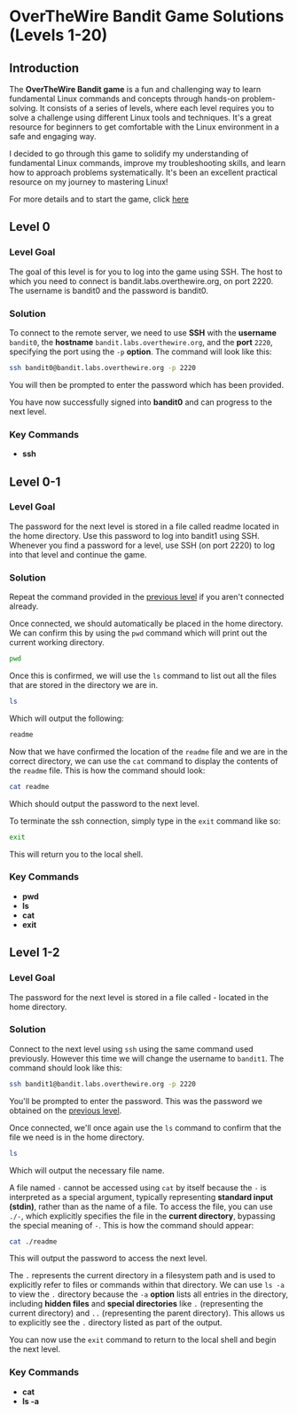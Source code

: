 # OverTheWire Bandit Game Solutions (Levels 1-20)

## Introduction
The **OverTheWire Bandit game** is a fun and challenging way to learn fundamental Linux commands and concepts through hands-on problem-solving. It consists of a series of levels, where each level requires you to solve a challenge using different Linux tools and techniques. It's a great resource for beginners to get comfortable with the Linux environment in a safe and engaging way.

I decided to go through this game to solidify my understanding of fundamental Linux commands, improve my troubleshooting skills, and learn how to approach problems systematically. It's been an excellent practical resource on my journey to mastering Linux!

For more details and to start the game, click [here](https://overthewire.org/wargames/bandit/)

## Level 0
### Level Goal
The goal of this level is for you to log into the game using SSH. The host to which you need to connect is bandit.labs.overthewire.org, on port 2220. The username is bandit0 and the password is bandit0.
### Solution
To connect to the remote server, we need to use **SSH** with the **username** `bandit0`, the **hostname** `bandit.labs.overthewire.org`, and the **port** `2220`, specifying the port using the `-p` **option**. The command will look like this:

```bash
ssh bandit0@bandit.labs.overthewire.org -p 2220
```

You will then be prompted to enter the password which has been provided. 

You have now successfully signed into **bandit0** and can progress to the next level.

### Key Commands
- **ssh**

## Level 0-1
### Level Goal
The password for the next level is stored in a file called readme located in the home directory. Use this password to log into bandit1 using SSH. Whenever you find a password for a level, use SSH (on port 2220) to log into that level and continue the game.
### Solution
Repeat the command provided in the [previous level](#level-0) if you aren't connected already.

Once connected, we should automatically be placed in the home directory. We can confirm this by using the `pwd` command which will print out the current working directory. 

```bash
pwd
```
Once this is confirmed, we will use the `ls` command to list out all the files that are stored in the directory we are in.

```bash
ls
```
Which will output the following:

```bash
readme
```

Now that we have confirmed the location of the `readme` file and we are in the correct directory, we can use the `cat` command to display the contents of the `readme` file. This is how the command should look:

```bash
cat readme
```

Which should output the password to the next level. 

To terminate the ssh connection, simply type in the `exit` command like so:

```bash
exit
```

This will return you to the local shell.

### Key Commands
- **pwd**
- **ls**
- **cat**
- **exit**


## Level 1-2
### Level Goal
The password for the next level is stored in a file called - located in the home directory.
### Solution
Connect to the next level using `ssh` using the same command used previously. However this time we will change the username to `bandit1`. The command should look like this:

```bash
ssh bandit1@bandit.labs.overthewire.org -p 2220
```
You'll be prompted to enter the password. This was the password we obtained on the [previous level](#level-0-1).

Once connected, we'll once again use the `ls` command to confirm that the file we need is in the home directory.

```bash
ls
```
Which will output the necessary file name. 


A file named `-` cannot be accessed using `cat` by itself because the `-` is interpreted as a special argument, typically representing **standard input (stdin)**, rather than as the name of a file. To access the file, you can use `./-`, which explicitly specifies the file in the **current directory**, bypassing the special meaning of `-`. This is how the command should appear:

```bash
cat ./readme
```

This will output the password to access the next level.

The `.` represents the current directory in a filesystem path and is used to explicitly refer to files or commands within that directory. We can use `ls -a` to view the `.` directory because the `-a` **option** lists all entries in the directory, including **hidden files** and **special directories** like `.` (representing the current directory) and `..` (representing the parent directory). This allows us to explicitly see the `.` directory listed as part of the output.

You can now use the `exit` command to return to the local shell and begin the next level.

### Key Commands
- **cat**
- **ls -a**


